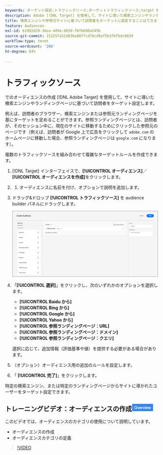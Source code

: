 ```yaml
---
keywords: ターゲット設定;トラフィックソース;ターゲットトラフィックソース;target 検索エンジン;検索エンジン;ランディングページ;target ランディングページ;参照ランディングページ
description: Adobe [!DNL Target] を使用して、サイトに導いた検索エンジンやランディングページに基づいて訪問者をターゲット設定します。
title: 検索エンジンや参照元サイトに基づいて訪問者をターゲットに設定することはできますか？
feature: Audiences
exl-id: 61902d29-36ea-4d9a-8650-f6f6690a545b
source-git-commit: 152257a52d836a88ffcd76cd9af5b3fbfbdc0839
workflow-type: tm+mt
source-wordcount: '266'
ht-degree: 64%

---
```


# トラフィックソース

でのオーディエンスの作成 [!DNL Adobe Target] を使用して、サイトに導いた検索エンジンやランディングページに基づいて訪問者をターゲット設定します。

例えば、訪問者のブラウザー、検索エンジンまたは参照元ランディングページを基にターゲットを定めることができます。参照ランディングページとは、訪問者が、そのセッション中に、現在のサイトに移動するためにクリックした参照元のページです（例えば、訪問者が Google 上で広告をクリックして `adobe.com` のホームページに移動した場合、参照ランディングページは `google.com` になります）。

複数のトラフィックソースを組み合わせて複雑なターゲットルールを作成できます。

1. [!DNL Target] インターフェイスで、**[!UICONTROL オーディエンス]**／**[!UICONTROL オーディエンスを作成]**&#x200B;をクリックします。
1. 
   1. オーディエンスに名前を付け、オプションで説明を追加します。
1. ドラッグ&amp;ドロップ **[!UICONTROL トラフィックソース]** を audience builder パネルにドラッグします。

   ![](assets/target_traffic_source.png)

1. 「**[!UICONTROL 選択]**」をクリックし、次のいずれかのオプションを選択します。

   * **[!UICONTROL Baidu から]**
   * **[!UICONTROL Bing から]**
   * **[!UICONTROL Google から]**
   * **[!UICONTROL Yahoo から]**
   * **[!UICONTROL 参照ランディングページ：URL]**
   * **[!UICONTROL 参照ランディングページ：ドメイン]**
   * **[!UICONTROL 参照ランディングページ：クエリ]**

   選択に応じて、追加情報（評価基準や値）を提供する必要がある場合があります。

1. （オプション）オーディエンス用の追加のルールを設定します。
1. 「 **[!UICONTROL 完了]**」をクリックします。

特定の検索エンジン、または特定のランディングページからサイトに導かれたユーザーをターゲット設定できます。

## トレーニングビデオ：オーディエンスの作成![概要バッジ](/help/main/assets/overview.png)

このビデオでは、オーディエンスのカテゴリの使用について説明しています。

* オーディエンスの作成
* オーディエンスカテゴリの定義

>[!VIDEO](https://video.tv.adobe.com/v/17392)
